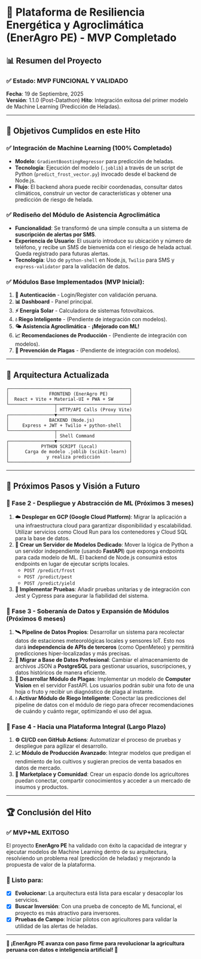 # 🌾 Plataforma de Resiliencia Energética y Agroclimática (EnerAgro PE) - MVP Completado

## 📊 Resumen del Proyecto

### ✅ Estado: MVP FUNCIONAL Y VALIDADO
**Fecha**: 19 de Septiembre, 2025  
**Versión**: 1.1.0 (Post-Datathon)
**Hito**: Integración exitosa del primer modelo de Machine Learning (Predicción de Heladas).

---

## 🎯 Objetivos Cumplidos en este Hito

### ✅ Integración de Machine Learning (100% Completado)
- **Modelo**: `GradientBoostingRegressor` para predicción de heladas.
- **Tecnología**: Ejecución del modelo (`.joblib`) a través de un script de Python (`predict_frost_vector.py`) invocado desde el backend de Node.js.
- **Flujo**: El backend ahora puede recibir coordenadas, consultar datos climáticos, construir un vector de características y obtener una predicción de riesgo de helada.

### ✅ Rediseño del Módulo de Asistencia Agroclimática
- **Funcionalidad**: Se transformó de una simple consulta a un sistema de **suscripción de alertas por SMS**.
- **Experiencia de Usuario**: El usuario introduce su ubicación y número de teléfono, y recibe un SMS de bienvenida con el riesgo de helada actual. Queda registrado para futuras alertas.
- **Tecnología**: Uso de `python-shell` en Node.js, `Twilio` para SMS y `express-validator` para la validación de datos.

### ✅ Módulos Base Implementados (MVP Inicial):
1. **🔐 Autenticación** - Login/Register con validación peruana.
2. **📊 Dashboard** - Panel principal.
3. **⚡ Energía Solar** - Calculadora de sistemas fotovoltaicos.
4. **💧 Riego Inteligente** - (Pendiente de integración con modelos).
5. **🌤️ Asistencia Agroclimática** - **¡Mejorado con ML!**
6. **📈 Recomendaciones de Producción** - (Pendiente de integración con modelos).
7. **🐛 Prevención de Plagas** - (Pendiente de integración con modelos).

---

## 🚀 Arquitectura Actualizada

```
┌─────────────────────────────────────────────┐
│               FRONTEND (EnerAgro PE)        │
│  React + Vite + Material-UI + PWA + SW      │
└─────────────────┬───────────────────────────┘
                  │ HTTP/API Calls (Proxy Vite)
┌─────────────────▼───────────────────────────┐
│               BACKEND (Node.js)             │
│     Express + JWT + Twilio + python-shell   │
└─────────────────┬───────────────────────────┘
                  │ Shell Command
┌─────────────────▼───────────────────────────┐
│            PYTHON SCRIPT (Local)            │
│      Carga de modelo .joblib (scikit-learn) │
│              y realiza predicción           │
└─────────────────────────────────────────────┘
```

---

## 🔮 Próximos Pasos y Visión a Futuro

### 🎯 Fase 2 - Despliegue y Abstracción de ML (Próximos 3 meses)
1.  **☁️ Desplegar en GCP (Google Cloud Platform)**: Migrar la aplicación a una infraestructura cloud para garantizar disponibilidad y escalabilidad. Utilizar servicios como Cloud Run para los contenedores y Cloud SQL para la base de datos.
2.  **🤖 Crear un Servidor de Modelos Dedicado**: Mover la lógica de Python a un servidor independiente (usando **FastAPI**) que exponga endpoints para cada modelo de ML. El backend de Node.js consumirá estos endpoints en lugar de ejecutar scripts locales.
    - `POST /predict/frost`
    - `POST /predict/pest`
    - `POST /predict/yield`
3.  **🧪 Implementar Pruebas**: Añadir pruebas unitarias y de integración con Jest y Cypress para asegurar la fiabilidad del sistema.

### 🎯 Fase 3 - Soberanía de Datos y Expansión de Módulos (Próximos 6 meses)
1.  **🛰️ Pipeline de Datos Propios**: Desarrollar un sistema para recolectar datos de estaciones meteorológicas locales y sensores IoT. Esto nos dará **independencia de APIs de terceros** (como OpenMeteo) y permitirá predicciones hiper-localizadas y más precisas.
2.  **🐘 Migrar a Base de Datos Profesional**: Cambiar el almacenamiento de archivos JSON a **PostgreSQL** para gestionar usuarios, suscripciones, y datos históricos de manera eficiente.
3.  **🐛 Desarrollar Módulo de Plagas**: Implementar un modelo de **Computer Vision** en el servidor FastAPI. Los usuarios podrán subir una foto de una hoja o fruto y recibir un diagnóstico de plaga al instante.
4.  **💧 Activar Módulo de Riego Inteligente**: Conectar las predicciones del pipeline de datos con el módulo de riego para ofrecer recomendaciones de cuándo y cuánto regar, optimizando el uso del agua.

### 🎯 Fase 4 - Hacia una Plataforma Integral (Largo Plazo)
1.  **⚙️ CI/CD con GitHub Actions**: Automatizar el proceso de pruebas y despliegue para agilizar el desarrollo.
2.  **📈 Módulo de Producción Avanzado**: Integrar modelos que predigan el rendimiento de los cultivos y sugieran precios de venta basados en datos de mercado.
3.  **🤝 Marketplace y Comunidad**: Crear un espacio donde los agricultores puedan conectar, compartir conocimientos y acceder a un mercado de insumos y productos.

---

## 🏆 Conclusión del Hito

### ✅ MVP+ML EXITOSO
El proyecto **EnerAgro PE** ha validado con éxito la capacidad de integrar y ejecutar modelos de Machine Learning dentro de su arquitectura, resolviendo un problema real (predicción de heladas) y mejorando la propuesta de valor de la plataforma.

### 🚀 Listo para:
- [x] **Evolucionar**: La arquitectura está lista para escalar y desacoplar los servicios.
- [x] **Buscar Inversión**: Con una prueba de concepto de ML funcional, el proyecto es más atractivo para inversores.
- [x] **Pruebas de Campo**: Iniciar pilotos con agricultores para validar la utilidad de las alertas de heladas.

---

**🌾 ¡EnerAgro PE avanza con paso firme para revolucionar la agricultura peruana con datos e inteligencia artificial! 🚀**